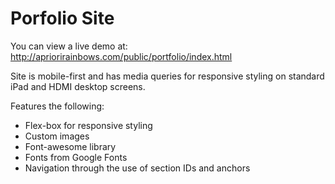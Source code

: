 # Porfolio Site

You can view a live demo at: http://apriorirainbows.com/public/portfolio/index.html

Site is mobile-first and has media queries for responsive styling on standard iPad and HDMI desktop screens.

Features the following:

- Flex-box for responsive styling
- Custom images
- Font-awesome library
- Fonts from Google Fonts
- Navigation through the use of section IDs and anchors